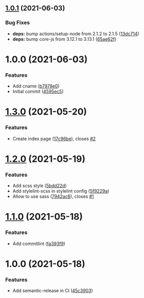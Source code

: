 ## [1.0.1](https://github.com/SecondaryCloud/website/compare/v1.0.0...v1.0.1) (2021-06-03)


### Bug Fixes

* **deps:** bump actions/setup-node from 2.1.2 to 2.1.5 ([13dc714](https://github.com/SecondaryCloud/website/commit/13dc714486bc51abcf0704fd42f71337f69f551e))
* **deps:** bump core-js from 3.12.1 to 3.13.1 ([65ae62f](https://github.com/SecondaryCloud/website/commit/65ae62ffa5ae5a5e4096fc56a4cb81ea8c2a20a7))

# 1.0.0 (2021-06-03)


### Features

* Add cname ([b7978e0](https://github.com/SecondaryCloud/website/commit/b7978e07e99c802acc5825af02b5729106cf0834))
* Initial commit ([4595ec5](https://github.com/SecondaryCloud/website/commit/4595ec5ef80c6aef652baf91315e3587cfba88c6))

# [1.3.0](https://github.com/sabrina-go/blog/compare/v1.2.0...v1.3.0) (2021-05-20)


### Features

* Create index page ([17c96be](https://github.com/sabrina-go/blog/commit/17c96be27b45be45b90c0cb8553b192b71160182)), closes [#2](https://github.com/sabrina-go/blog/issues/2)

# [1.2.0](https://github.com/sabrina-go/blog/compare/v1.1.0...v1.2.0) (2021-05-19)


### Features

* Add scss style ([5bdd22d](https://github.com/sabrina-go/blog/commit/5bdd22d1254c21cd90272347dc905cb2eb2c57e0))
* Add stylelint-scss in stylelint config ([5f9229a](https://github.com/sabrina-go/blog/commit/5f9229a7dc284b5c1f366a4064a3aead451be911))
* Allow to use sass ([7942ac6](https://github.com/sabrina-go/blog/commit/7942ac613399c20e8c2db1427a0522a49ad15ea8)), closes [#1](https://github.com/sabrina-go/blog/issues/1)

# [1.1.0](https://github.com/sabrina-go/blog/compare/v1.0.0...v1.1.0) (2021-05-18)


### Features

* Add commitlint ([fa393f9](https://github.com/sabrina-go/blog/commit/fa393f9d205b5fa8a3cc48a87eeb772098202e5b))

# 1.0.0 (2021-05-18)


### Features

* Add semantic-release in CI ([45c3903](https://github.com/sabrina-go/blog/commit/45c39030290989d34815cc7803ffafe287d5ff6d))
